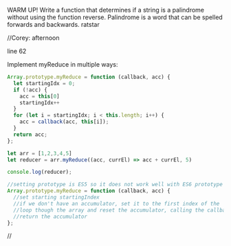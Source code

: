 WARM UP! Write a function that determines if a string is a palindrome without using the function reverse. Palindrome is a word that can be spelled forwards and backwards. ratstar



//Corey: afternoon

line 62

Implement myReduce in multiple ways:


```js
Array.prototype.myReduce = function (callback, acc) {
  let startingIdx = 0;
  if (!acc) {
    acc = this[0]
    startingIdx++
  }
  for (let i = startingIdx; i < this.length; i++) {
    acc = callback(acc, this[i]);
  }
  return acc;
};

let arr = [1,2,3,4,5]
let reducer = arr.myReduce((acc, currEl) => acc + currEl, 5)

console.log(reducer);

```


```js
//setting prototype is ES5 so it does not work well with ES6 prototype
Array.prototype.myReduce = function (callback, acc) {
  //set starting startingIndex
  //if we don't have an accumulator, set it to the first index of the  array and set staring index to 1.
  //loop though the array and reset the accumulator, calling the callback on each startingIndex
  //return the accumulator
};

```








//
